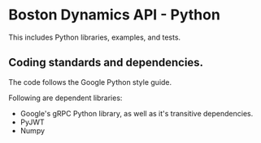 <!--
Copyright (c) 2020 Boston Dynamics, Inc.  All rights reserved.

Downloading, reproducing, distributing or otherwise using the SDK Software
is subject to the terms and conditions of the Boston Dynamics Software
Development Kit License (20191101-BDSDK-SL).
-->

# Boston Dynamics API - Python

This includes Python libraries, examples, and tests.

## Coding standards and dependencies.

The code follows the Google Python style guide.

Following are dependent libraries:
  * Google's gRPC Python library, as well as it's transitive dependencies.
  * PyJWT
  * Numpy
